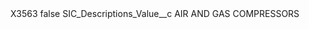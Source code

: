 <?xml version="1.0" encoding="UTF-8"?>
<CustomMetadata xmlns="http://soap.sforce.com/2006/04/metadata" xmlns:xsi="http://www.w3.org/2001/XMLSchema-instance" xmlns:xsd="http://www.w3.org/2001/XMLSchema">
    <label>X3563</label>
    <protected>false</protected>
    <values>
        <field>SIC_Descriptions_Value__c</field>
        <value xsi:type="xsd:string">AIR AND GAS COMPRESSORS</value>
    </values>
</CustomMetadata>
